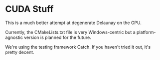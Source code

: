 # CUDA Stuff

This is a much better attempt at degenerate Delaunay on the GPU.

Currently, the CMakeLists.txt file is very Windows-centric but a platform-agnostic
version is planned for the future. 

We're using the testing framework Catch. If you haven't tried it out, it's pretty decent.

